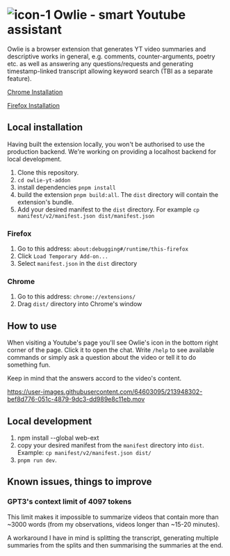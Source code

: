 # ![icon-1](https://user-images.githubusercontent.com/64603095/216782866-7c19a5bc-ade7-41ee-ab51-f8399684c8b9.png) Owlie - smart Youtube assistant



Owlie is a browser extension that generates YT video summaries and descriptive works in general, e.g. comments, counter-arguments, poetry etc. as well as answering any questions/requests and generating timestamp-linked transcript allowing keyword search (TBI as a separate feature).

[Chrome Installation
](https://chrome.google.com/webstore/detail/owlie-youtube-assistant/bfgonahdcbgiamjgenobcjbngblgidjg)

[Firefox Installation](https://addons.mozilla.org/es/firefox/addon/owlie-youtube-assistant/)

## Local installation

Having built the extension locally, you won't be authorised to use the production backend. We're working on providing a localhost backend for local development.

1. Clone this repository.
2. `cd owlie-yt-addon`
3. install dependencies `pnpm install`
4. build the extension `pnpm build:all`. The `dist` directory will contain the extension's bundle.
5. Add your desired manifest to the `dist` directory. For example `cp manifest/v2/manifest.json dist/manifest.json`


### Firefox

1. Go to this address: `about:debugging#/runtime/this-firefox`
2. Click `Load Temporary Add-on...`
3. Select `manifest.json` in the `dist` directory

### Chrome

1. Go to this address: `chrome://extensions/`
2. Drag `dist/` directory into Chrome's window

## How to use

When visiting a Youtube's page you'll see Owlie's icon in the bottom right corner of the page. Click it to open the chat. Write `/help` to see available commands or simply ask a question about the video or tell it to do something fun.

Keep in mind that the answers accord to the video's content.


https://user-images.githubusercontent.com/64603095/213948302-bef8d776-051c-4879-9dc3-dd989e8c11eb.mov


## Local development

1. npm install --global web-ext
2. copy your desired manifest from the `manifest` directory into `dist`. Example: `cp manifest/v2/manifest.json dist/`
3. `pnpm run dev`. 

## Known issues, things to improve

### GPT3's context limit of 4097 tokens

This limit makes it impossible to summarize videos that contain more than ~3000 words (from my observations, videos longer than ~15-20 minutes).

A workaround I have in mind is splitting the transcript, generating multiple summaries from the splits and then summarising the summaries at the end.
